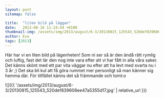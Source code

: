 ```yaml
---
layout: post
sitemap: false

title:  "liten bild på läggan"
date:   2013-08-16 11:24:44 +0100
thumbnail-img: /assets/img/2013/august/6-3/20130815_125543_520def839606ee47a5355d17.jpg
author: Eva
tags: [2013]
---
```


Här har vi en liten bild på lägenheten!  Som ni ser så är den ändå rätt rymlig och luftig, fast det lär den nog inte vara efter att vi har fått in alla våra saker. Det känns skönt med ett par vita väggar nu efter att ha levt med svarta nu i 3 år ;) Det ska bli kul att få göra rummet mer personligt så man känner sig hemma där. För tillfället känns det så främmande och tomt:o

![]({{ '/assets/img/2013/august/6-3/20130815_125543_520def839606ee47a5355d17.jpg'  | relative_url }})


